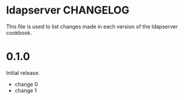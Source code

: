 # ldapserver CHANGELOG

This file is used to list changes made in each version of the ldapserver cookbook.

# 0.1.0

Initial release.

- change 0
- change 1

